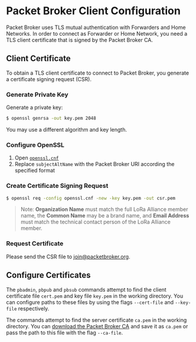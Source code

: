 # Packet Broker Client Configuration

Packet Broker uses TLS mutual authentication with Forwarders and Home Networks. In order to connect as Forwarder or Home Network, you need a TLS client certificate that is signed by the Packet Broker CA.

## Client Certificate

To obtain a TLS client certificate to connect to Packet Broker, you generate a certificate signing request (CSR).

### Generate Private Key

Generate a private key:

```bash
$ openssl genrsa -out key.pem 2048
```

You may use a different algorithm and key length.

### Configure OpenSSL

1. Open [`openssl.cnf`](./openssl.cnf)
2. Replace `subjectAltName` with the Packet Broker URI according the specified format

### Create Certificate Signing Request

```bash
$ openssl req -config openssl.cnf -new -key key.pem -out csr.pem
```

>Note: **Organization Name** must match the full LoRa Alliance member name, the **Common Name** may be a brand name, and **Email Address** must match the technical contact person of the LoRa Alliance member.

### Request Certificate

Please send the CSR file to [join@packetbroker.org](mailto:join@packetbroker.org).

## Configure Certificates

The `pbadmin`, `pbpub` and `pbsub` commands attempt to find the client certificate file `cert.pem` and key file `key.pem` in the working directory. You can configure paths to these files by using the flags `--cert-file` and `--key-file` respectively.

The commands attempt to find the server certificate `ca.pem` in the working directory. You can [download the Packet Broker CA](./ca.pem) and save it as `ca.pem` or pass the path to this file with the flag `--ca-file`.
